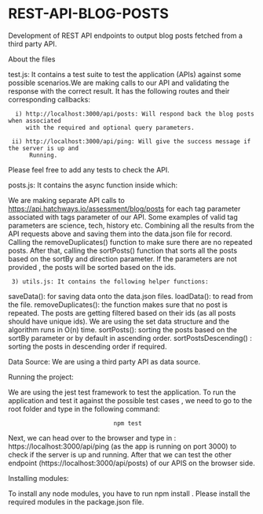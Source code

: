 # REST-API-BLOG-POSTS
Development of REST API endpoints to output blog posts fetched from a third party API.

About the files 

test.js:  It contains a test suite to test the application (APIs) against some possible scenarios.We are making calls to our API and validating the response with the correct result.  It has the following routes and their corresponding callbacks:

      i) http://localhost:3000/api/posts: Will respond back the blog posts when associated  
         with the required and optional query parameters.  

     ii) http://localhost:3000/api/ping: Will give the success message if the server is up and 
          Running.
Please feel free to add any tests to check the API.

posts.js:  It contains the async function inside which:

We are making separate API calls to https://api.hatchways.io/assessment/blog/posts for each tag parameter associated with tags parameter of our API. Some examples of valid tag parameters are science, tech, history etc.
Combining all the results from the API requests above and saving them into the data.json file for record.
Calling the removeDuplicates() function to make sure there are no repeated posts.
After that, calling the sortPosts() function that sorts all the posts based on the sortBy and direction parameter. If the parameters are not provided , the posts will be sorted based on the ids.
      
     3) utils.js: It contains the following helper functions:


saveData(): for saving data onto the data.json files. 
loadData(): to read from the file.
removeDuplicates(): the function makes sure that no post is repeated. The posts are getting filtered based on their ids (as all posts should have unique ids). We are using the set data structure and the algorithm runs in O(n) time. 
sortPosts(): sorting the posts based on the sortBy parameter or by default in ascending order.
 sortPostsDescending() : sorting the posts in descending order if required.

 Data Source:
 We are using a third party API as data source.
 
 Running the project:

We are using the jest test framework to test the application. To run the application and test it against the possible test cases , we need to go to the root folder and type in the following command:
           
                                  npm test



Next, we can head over to the browser and type in : https://localhost:3000/api/ping (as the app is running on port 3000) to check if the server is up and running. After that we can test the other endpoint (https://localhost:3000/api/posts) of our APIS on the browser side.


Installing modules:

 To install any node modules, you have to run npm install .
 Please install the required modules in the package.json file.
 
